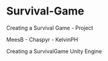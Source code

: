 # Survival-Game
Creating a Survival Game - Project

MeesB - Chaspyr - KelvinPH

Creating a SurvivalGame Unity Engine
